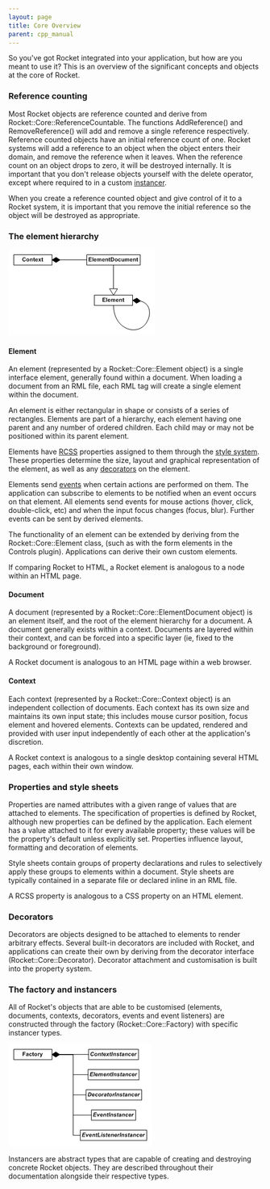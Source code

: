 ```yaml
---
layout: page
title: Core Overview
parent: cpp_manual
---
```


So you've got Rocket integrated into your application, but how are you meant to use it? This is an overview of the significant concepts and objects at the core of Rocket.

### Reference counting

Most Rocket objects are reference counted and derive from Rocket::Core::ReferenceCountable. The functions AddReference() and RemoveReference() will add and remove a single reference respectively. Reference counted objects have an initial reference count of one. Rocket systems will add a reference to an object when the object enters their domain, and remove the reference when it leaves. When the reference count on an object drops to zero, it will be destroyed internally. It is important that you don't release objects yourself with the delete operator, except where required to in a custom [instancer](#the-factory-and-instancers).

When you create a reference counted object and give control of it to a Rocket system, it is important that you remove the initial reference so the object will be destroyed as appropriate.

### The element hierarchy

![core_overview_1.gif](core_overview_1.gif)

#### Element

An element (represented by a Rocket::Core::Element object) is a single interface element, generally found within a document. When loading a document from an RML file, each RML tag will create a single element within the document.

An element is either rectangular in shape or consists of a series of rectangles. Elements are part of a hierarchy, each element having one parent and any number of ordered children. Each child may or may not be positioned within its parent element.

Elements have [RCSS](../rcss.html) properties assigned to them through the [style system](rcss.html). These properties determine the size, layout and graphical representation of the element, as well as any [decorators](decorators.html) on the element.

Elements send [events](events.html) when certain actions are performed on them. The application can subscribe to elements to be notified when an event occurs on that element. All elements send events for mouse actions (hover, click, double-click, etc) and when the input focus changes (focus, blur). Further events can be sent by derived elements.

The functionality of an element can be extended by deriving from the Rocket::Core::Element class, (such as with the form elements in the Controls plugin). Applications can derive their own custom elements.

If comparing Rocket to HTML, a Rocket element is analogous to a node within an HTML page.

#### Document

A document (represented by a Rocket::Core::ElementDocument object) is an element itself, and the root of the element hierarchy for a document. A document generally exists within a context. Documents are layered within their context, and can be forced into a specific layer (ie, fixed to the background or foreground).

A Rocket document is analogous to an HTML page within a web browser.

#### Context

Each context (represented by a Rocket::Core::Context object) is an independent collection of documents. Each context has its own size and maintains its own input state; this includes mouse cursor position, focus element and hovered elements. Contexts can be updated, rendered and provided with user input independently of each other at the application's discretion.

A Rocket context is analogous to a single desktop containing several HTML pages, each within their own window.

### Properties and style sheets

Properties are named attributes with a given range of values that are attached to elements. The specification of properties is defined by Rocket, although new properties can be defined by the application. Each element has a value attached to it for every available property; these values will be the property's default unless explicitly set. Properties influence layout, formatting and decoration of elements.

Style sheets contain groups of property declarations and rules to selectively apply these groups to elements within a document. Style sheets are typically contained in a separate file or declared inline in an RML file.

A RCSS property is analogous to a CSS property on an HTML element.

### Decorators

Decorators are objects designed to be attached to elements to render arbitrary effects. Several built-in decorators are included with Rocket, and applications can create their own by deriving from the decorator interface (Rocket::Core::Decorator). Decorator attachment and customisation is built into the property system.

### The factory and instancers

All of Rocket's objects that are able to be customised (elements, documents, contexts, decorators, events and event listeners) are constructed through the factory (Rocket::Core::Factory) with specific instancer types.

![core_overview_2.gif](core_overview_2.gif)

Instancers are abstract types that are capable of creating and destroying concrete Rocket objects. They are described throughout their documentation alongside their respective types. 
